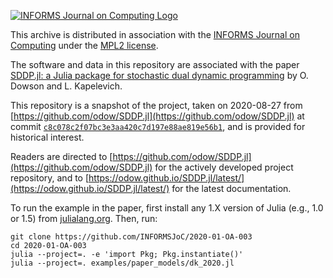 [![INFORMS Journal on Computing Logo](https://INFORMSJoC.github.io/logos/INFORMS_Journal_on_Computing_Header.jpg)](https://pubsonline.informs.org/journal/ijoc)

This archive is distributed in association with the [INFORMS Journal on
Computing](https://pubsonline.informs.org/journal/ijoc) under the
[MPL2 license](LICENSE.md).

The software and data in this repository are associated with the paper
[SDDP.jl: a Julia package for stochastic dual dynamic programming](https://doi.org/10.1287/ijoc.2020.0987)
by O. Dowson and L. Kapelevich.

This repository is a snapshot of the project, taken on 2020-08-27 from
[https://github.com/odow/SDDP.jl](https://github.com/odow/SDDP.jl) at commit
[`c8c078c2f07bc3e3aa420c7d197e88ae819e56b1`](https://github.com/odow/SDDP.jl/commit/c8c078c2f07bc3e3aa420c7d197e88ae819e56b1),
and is provided for historical interest.

Readers are directed to [https://github.com/odow/SDDP.jl](https://github.com/odow/SDDP.jl)
for the actively developed project repository, and to
[https://odow.github.io/SDDP.jl/latest/](https://odow.github.io/SDDP.jl/latest/)
for the latest documentation.

To run the example in the paper, first install any 1.X version of Julia (e.g.,
1.0 or 1.5) from [julialang.org](https://julialang.org/downloads). Then, run:
```
git clone https://github.com/INFORMSJoC/2020-01-OA-003
cd 2020-01-OA-003
julia --project=. -e 'import Pkg; Pkg.instantiate()'
julia --project=. examples/paper_models/dk_2020.jl
```
